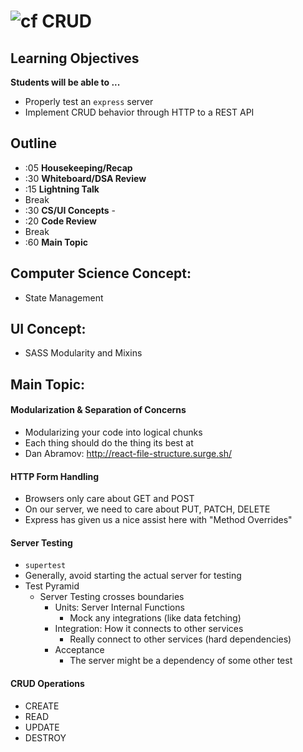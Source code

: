 ![cf](http://i.imgur.com/7v5ASc8.png) CRUD
==========================================

## Learning Objectives

**Students will be able to ...**

* Properly test an `express` server
* Implement CRUD behavior through HTTP to a REST API

## Outline
* :05 **Housekeeping/Recap**
* :30 **Whiteboard/DSA Review** 
* :15 **Lightning Talk** 
* Break 
* :30 **CS/UI Concepts** -
* :20 **Code Review** 
* Break
* :60 **Main Topic**

## Computer Science Concept:
* State Management

## UI Concept:
* SASS Modularity and Mixins

## Main Topic:

#### Modularization & Separation of Concerns
* Modularizing your code into logical chunks
* Each thing should do the thing its best at
* Dan Abramov: http://react-file-structure.surge.sh/

#### HTTP Form Handling
* Browsers only care about GET and POST
* On our server, we need to care about PUT, PATCH, DELETE
* Express has given us a nice assist here with "Method Overrides"

#### Server Testing
* `supertest`
* Generally, avoid starting the actual server for testing
* Test Pyramid
  * Server Testing crosses boundaries
    * Units: Server Internal Functions
      * Mock any integrations (like data fetching)
    * Integration: How it connects to other services
      * Really connect to other services (hard dependencies)
    * Acceptance
      * The server might be a dependency of some other test

#### CRUD Operations
* CREATE
* READ
* UPDATE
* DESTROY
